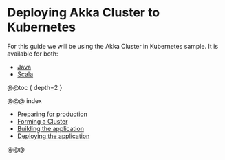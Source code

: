 # Deploying Akka Cluster to Kubernetes

For this guide we will be using the Akka Cluster in Kubernetes sample. 
It is available for both:

 * [Java](https://github.com/akka/akka-sample-cluster-kubernetes-java) 
 * [Scala](https://github.com/akka/akka-sample-cluster-kubernetes-scala)

@@toc { depth=2 }

@@@ index

* [Preparing for production](preparing-for-production.md)
* [Forming a Cluster](forming-a-cluster.md)
* [Building the application](building.md)
* [Deploying the application](deploying.md)

@@@


